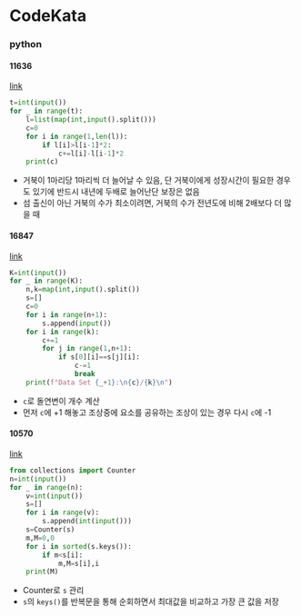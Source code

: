 # CodeKata

### python
#### 11636
[link](https://www.acmicpc.net/problem/11636)
```python
t=int(input())
for _ in range(t):
    l=list(map(int,input().split()))
    c=0
    for i in range(1,len(l)):
        if l[i]>l[i-1]*2:
            c+=l[i]-l[i-1]*2
    print(c)
```
- 거북이 1마리당 1마리씩 더 늘어날 수 있음, 단 거북이에게 성장시간이 필요한 경우도 있기에 반드시 내년에 두배로 늘어난단 보장은 없음
- 섬 출신이 아닌 거북의 수가 최소이려면, 거북의 수가 전년도에 비해 2배보다 더 많을 때

#### 16847
[link](https://www.acmicpc.net/problem/16847)
```python
K=int(input())
for _ in range(K):
    n,k=map(int,input().split())
    s=[]
    c=0
    for i in range(n+1):
        s.append(input())
    for i in range(k):
        c+=1
        for j in range(1,n+1):
            if s[0][i]==s[j][i]:
                c-=1
                break
    print(f"Data Set {_+1}:\n{c}/{k}\n")
```
- `c`로 돌연변이 개수 계산
- 먼저 `c`에 +1 해놓고 조상중에 요소를 공유하는 조상이 있는 경우 다시 `c`에 -1

#### 10570
[link](https://www.acmicpc.net/problem/10570)
```python
from collections import Counter
n=int(input())
for _ in range(n):
    v=int(input())
    s=[]
    for i in range(v):
        s.append(int(input()))
    s=Counter(s)
    m,M=0,0
    for i in sorted(s.keys()):
        if m<s[i]:
            m,M=s[i],i
    print(M)
```
- Counter로 `s` 관리
- `s`의 `keys()`를 반복문을 통해 순회하면서 최대값을 비교하고 가장 큰 값을 저장
